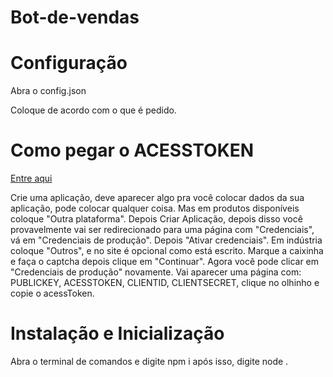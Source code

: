 # Bot-de-vendas

# Configuração
Abra o config.json

Coloque de acordo com o que é pedido.

# Como pegar o ACESSTOKEN
[Entre aqui](https://www.mercadopago.com.br/developers/panel/credentials)

Crie uma aplicação, deve aparecer algo pra você colocar dados da sua aplicação, pode colocar qualquer coisa. Mas em produtos disponíveis coloque "Outra plataforma".
Depois Criar Aplicação, depois disso você provavelmente vai ser redirecionado para uma página com "Credenciais", vá em "Credenciais de produção".
Depois "Ativar credenciais". Em indústria coloque "Outros", e no site é opcional como está escrito. Marque a caixinha e faça o captcha depois clique em "Continuar".
Agora você pode clicar em "Credenciais de produção" novamente. Vai aparecer uma página com: PUBLICKEY, ACESSTOKEN, CLIENTID, CLIENTSECRET, clique no olhinho e copie o acessToken.

# Instalação e Inicialização
Abra o terminal de comandos e digite
npm i
após isso, digite
node .
